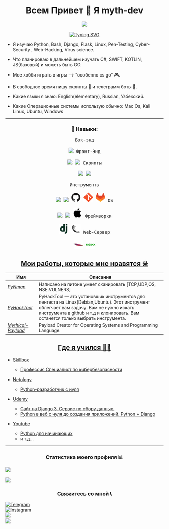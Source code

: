 <h1 align="center">Всем Привет 👋 Я myth-dev</h1>
<div id="header" align="center">
  <img src="https://media.giphy.com/media/M9gbBd9nbDrOTu1Mqx/giphy.gif" width="100"/>
</div>
<p align='center'
<img src="https://komarev.com/ghpvc/?username=your-github-username&style=flat-square&color=blue" alt=""/>
</p>
<p align='center'>
<a  href="https://oxsoos.uz/"><img src="https://readme-typing-svg.demolab.com?font=Fira+Code&pause=1000&color=1EC027&background=FFCAEA00&center=true&vCenter=true&width=435&lines=Im+a+junior+backend+developer;Im+a+junior+cybersecurity+specialist" alt="Typing SVG" /></a>
</p>
<!-- 
<p align='center'>
<a href="#" target="_blank">-
<img src="https://img.shields.io/badge/-PORTFOLIO-black?logo=dialogflow&style=for-the-badge">
<br>
</a>
<img src="https://gpvc.arturio.dev/mython-dev">
</p> -->


<p align="center">

- Я изучаю Python, Bash, Django, Flask, Linux, Pen-Testing, Cyber-Security , Web-Hacking, Virus science.

- Что планироваю в дальнейшем изучать С#, SWIFT, KOTLIN, JS(базовый) и можеть быть GO.

- Мое хобби играть в игры --> "особенно cs go" 🎮.

- В свободное время пишу скрипты 📝 и телеграмм боты 🤖. 

- Какие языки я знаю: English(elementary), Russian, Узбекский.

- Какие Операционные системы  использую обычно: Mac Os, Kali Linux, Ubuntu, Windows
 
***

<h3 align='center'>🔧 Навыки:</h3>   

<p align="center">

           
   <kbd>
          <kbd>Бэк-энд</kbd>
          <br>
          <br>
          <img width="30px" src="https://cdn.jsdelivr.net/gh/devicons/devicon/icons/python/python-plain.svg" />
        </kbd>

   <kbd>
          <kbd>Фронт-Энд</kbd>
          <br>
          <br>
          <img width="30px" src="https://cdn.jsdelivr.net/gh/devicons/devicon/icons/html5/html5-original.svg" /> 
          <img width="30px" src="https://cdn.jsdelivr.net/gh/devicons/devicon/icons/css3/css3-plain.svg" /> 
        </kbd>

   <kbd>
          <kbd>Скрипты</kbd>
          <br>
          <br>
          <img width="30px" src="https://cdn.jsdelivr.net/gh/devicons/devicon/icons/python/python-plain.svg" />
          <img width="30px" src="https://cdn.jsdelivr.net/gh/devicons/devicon/icons/bash/bash-original.svg" />
        </kbd>
   
   
<br>   
<br>   
   

   <kbd>
         <kbd>Инструменты</kbd>
          <br>
          <br>
          <img width="30px" src="https://cdn.jsdelivr.net/gh/devicons/devicon/icons/vscode/vscode-original.svg" />
          <img width="30px" src="https://github.com/termux/termux-app/raw/master/app/src/main/res/mipmap-xxxhdpi/ic_launcher.png" />
          <img width="30px" src="https://raw.githubusercontent.com/devicons/devicon/1119b9f84c0290e0f0b38982099a2bd027a48bf1/icons/github/github-original.svg" />
          <img width="30px" src="https://raw.githubusercontent.com/devicons/devicon/1119b9f84c0290e0f0b38982099a2bd027a48bf1/icons/git/git-original.svg" />
          <img width="30px" src="https://raw.githubusercontent.com/devicons/devicon/1119b9f84c0290e0f0b38982099a2bd027a48bf1/icons/gitlab/gitlab-original.svg" />
      
   </kbd>
   
  <kbd>
          <kbd>OS</kbd>
          <br>
          <br>
          <img width="30px" src="https://cdn.jsdelivr.net/gh/devicons/devicon/icons/linux/linux-original.svg" />
          <img width="30px" src="https://cdn.jsdelivr.net/gh/devicons/devicon/icons/windows8/windows8-original.svg" />
          <img width="30px" src="https://raw.githubusercontent.com/devicons/devicon/1119b9f84c0290e0f0b38982099a2bd027a48bf1/icons/apple/apple-original.svg" />
        </kbd>
  <kbd>
          <kbd>Фреймворки</kbd>
          <br>
          <br>
          <img width="30px" src="https://raw.githubusercontent.com/devicons/devicon/1119b9f84c0290e0f0b38982099a2bd027a48bf1/icons/django/django-plain.svg"/>
          <img width="30px" src="https://raw.githubusercontent.com/devicons/devicon/1119b9f84c0290e0f0b38982099a2bd027a48bf1/icons/flask/flask-original.svg" />
     
  </kbd>
   
  <kbd>
          <kbd>Web-Сервер</kbd>
          <br>
          <br>
          <img width="30px" src="https://raw.githubusercontent.com/devicons/devicon/1119b9f84c0290e0f0b38982099a2bd027a48bf1/icons/apache/apache-original.svg"/>
          <img width="30px" src="https://raw.githubusercontent.com/devicons/devicon/1119b9f84c0290e0f0b38982099a2bd027a48bf1/icons/nginx/nginx-original.svg" />
     
  </kbd>
        
</p>

 
<h2 align="center"><u>Мои работы, которые мне нравятся ☠</u></h2>
      
| Имя                  | Описания                                            |
| ----------------------|------------------------------------------------------- |
| _[PyNmap](https://github.com/mython-dev/PyNmap)_ | Написано на питоне умеет сканировать [TCP,UDP,OS, NSE.VULNERS]
|_[PyHackTool](https://github.com/mython-dev/pyhacktool)_ | PyHackTool — это установшик инструментов для пентеста на Linux(Debian,Ubuntu). Этот инструмент облегчает вам задачу. Вам не нужно искать инструмента в github и т.д и клонировать. Вам останется только выбрать инструмента.|
|_[Mythical-Payload](https://github.com/mython-dev/mythical-payload)_ | Payload Creator for Operating Systems and Programming Language.|

<h2 align="center"><u>Где я учился 👨‍🎓</u></h2>

- [Skillbox](https://skillbox.com/)
   - [Профессия Специалист по кибербезопасности](https://skillbox.uz/course/profession-cybersecurity/)
- [Netology](https://netology.ru/)
   - [Python-разработчик с нуля](https://netology.ru/programs/python) 
- [Udemy](https://www.udemy.com/)
   - [Сайт на Django 3. Сервис по сбору данных.](https://www.udemy.com/course/site-on-django-3/)
   - [Python в веб с нуля до создания приложений. Python + Django](www.udemy.com/course/python-pythondjango/l)

- [Youtube](https://youtube.com/)
   - [Python для начинающих](https://www.youtube.com/playlist?list=PLAma_mKffTOSY12JZS6l8lxKCpooPVcrn)
   - и т.д...

***


<p>
   </p>
   
<h3 align='center'>Статистика моего профиля 📊</h3>   

![](https://github-readme-stats.vercel.app/api?username=mython-dev&show_icons=true&theme=radical)

![](https://github-readme-stats.vercel.app/api/top-langs/?username=mython-dev&layout=compact&theme=radical)
 
<h3 align='center'>Свяжитесь со мной 📞</h3>

[![Telegram](https://img.shields.io/badge/-Telegram-090909?style=for-the-badge&logo=telegram&logoColor=27A0D9)](https://t.me/myth_dev)
<br>
[![Instagram](https://img.shields.io/badge/-Instagram-090909?style=for-the-badge&logo=instagram&logoColor=B4068E)](https://www.instagram.com/mython_dev/)
<br>
<a href="https://mython.uz/" target="_blank">
   <img src="https://img.shields.io/badge/-mython.uz-black?logo=dialogflow&style=for-the-badge">
</a>
<br>
<a href="mailto:miton0030@gmail.com" target="_blank"><img src="https://img.shields.io/badge/Email-miton0030@gmail.com-teal?style=for-the-badge&logo=gmail"></a>
<br>

